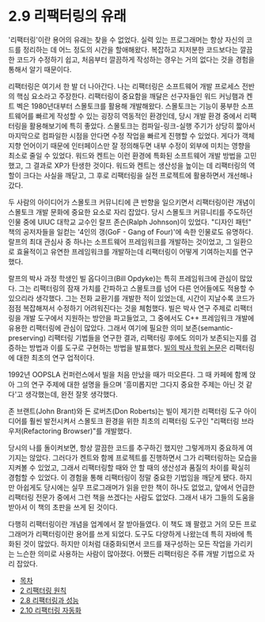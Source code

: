# 2.9 리팩터링의 유래
'리팩터링'이란 용어의 유래는 찾을 수 없었다. 실력 있는 프로그래머는 항상 자신의 코드를 정리하는 데 어느 정도의 시간을 할애해왔다. 복잡하고 지저분한 코드보다는 깔끔한 코드가 수정하기 쉽고, 처음부터 깔끔하게 작성하는 경우는 거의 없다는 것을 경험을 통해서 알기 때문이다.

리팩터링은 여기서 한 발 더 나아간다. 나는 리팩터링은 소프트웨어 개발 프로세스 전반의 핵심 요소라고 주장한다. 리팩터링이 중요함을 깨달은 선구자들인 워드 커닝햄과 켄트 벡은 1980년대부터 스몰토크를 활용해 개발해왔다. 스몰토크는 기능이 풍부한 소프트웨어를 빠르게 작성할 수 있는 굉장히 역동적인 환경인데, 당시 개발 환경 중에서 리팩터링을 활용해보기에 특히 좋았다. 스몰토크는 컴파일-링크-실행 주기가 상당히 짧아서 마지막으로 컴파일한 시점을 안다면 수정 작업을 빠르게 진행할 수 있었다. 게다가 객체 지향 언어이기 때문에 인터페이스만 잘 정의해두면 내부 수정이 외부에 미치는 영향을 최소로 줄일 수 있었다. 워드와 켄트는 이런 환경에 특화된 소프트웨어 개발 방법을 고민했고, 그 결과로 XP가 탄생한 것이다. 워드와 켄트는 생산성을 높이는 데 리팩터링의 역할이 크다는 사실을 깨닫고, 그 후로 리팩터링을 실전 프로젝트에 활용하면서 개선해나갔다.

두 사람의 아이디어가 스몰토크 커뮤니티에 큰 반향을 일으키면서 리팩터링이란 개념이 스몰토크 개발 문화에 중요한 요소로 자리 잡았다. 당시 스몰토크 커뮤니티를 주도하던 인물 중에 UIUC 대학교 교수인 랄프 존슨(Ralph Johnson)이 있었다. "디자인 패턴" 책의 공저자들을 일컫는 '4인의 갱(GoF - Gang of Four)'에 속한 인물로도 유명하다. 랄프의 최대 관심사 중 하나는 소프트웨어 프레임워크를 개발하는 것이었고, 그 일환으로 효율적이고 유연한 프레임워크를 개발하는데 리팩터링이 어떻게 기여하는지를 연구했다.

랄프의 박사 과정 학생인 빌 옵다이크(Bill Opdyke)는 특히 프레임워크에 관심이 많았다. 그는 리팩터링의 잠재 가치를 간파하고 스몰토크를 넘어 다른 언어들에도 적용할 수 있으리라 생각했다. 그는 전화 교환기를 개발한 적이 있었는데, 시간이 지날수록 코드가 점점 복잡해져서 수정하기 어려워진다는 것을 체험했다. 빌은 박사 연구 주제로 리팩터링을 개발 도구에서 지원하는 방안을 파고들었고, 그 중에서도 C++ 프레임워크 개발에 유용한 리팩터링에 관심이 많았다. 그래서 여기에 필요한 의미 보존(semantic-preserving) 리팩터링 기법들을 연구한 결과, 리팩터링 후에도 의미가 보존되는지를 검증하는 방법과 이를 도구로 구현하는 방법을 발표했다. [빌의 박사 학위 논문](http://www.laputan.org/pub/papers/opdyke-thesis.pdf)은 리팩터링에 대한 최초의 연구 업적이다.

1992년 OOPSLA 컨퍼런스에서 빌을 처음 만났을 때가 떠오른다. 그 때 카페에 함께 앉아 그의 연구 주제에 대한 설명을 들으며 '흥미롭지만 그다지 중요한 주제는 아닌 것 같다'고 생각했는데, 완전 잘못 생각했다.

존 브랜트(John Brant)와 돈 로버츠(Don Roberts)는 빌이 제기한 리팩터링 도구 아이디어를 훨씬 발전시켜서 스몰토크 환경을 위한 최초의 리팩터링 도구인 "리팩터링 브라우저(Refactoring Browser)"를 개발했다.

당시의 나를 돌이켜보면, 항상 깔끔한 코드를 추구하긴 했지만 그렇게까지 중요하게 여기지는 않았다. 그러다가 켄트와 함께 프로젝트를 진행하면서 그가 리팩터링하는 모습을 지켜볼 수 있었고, 그래서 리팩터링할 때와 안 할 때의 생산성과 품질의 차이를 확실히 경험할 수 있었다. 이 경험을 통해 리팩터링이 정말 중요한 기법임을 깨닫게 됐다. 하지만 아쉽게도 당시에는 실무 프로그래머가 읽을 만한 책이 하나도 없었고, 앞에서 언급한 리팩터링 전문가 중에서 그런 책을 쓰겠다는 사람도 없었다. 그래서 내가 그들의 도움을 받아서 이 책의 초판을 쓰게 된 것이다.

다행히 리팩터링이란 개념을 업계에서 잘 받아들였다. 이 책도 꽤 팔렸고 거의 모든 프로그래머가 리팩터링이란 용어를 쓰게 되었다. 도구도 다양하게 나왔는데 특히 자바에 특화된 것이 많았다. 하지만 이처럼 대중화되면서 코드를 재구성하는 모든 작업을 가리키는 느슨한 의미로 사용하는 사람이 많아졌다. 어쨌든 리팩터링은 주류 개발 기법으로 자리 잡았다.

- [목차](https://github.com/wonder13662/refactoring-v2/blob/writing/README.md)
- [2 리팩터링 원칙](https://github.com/wonder13662/refactoring-v2/blob/writing/chapter02)
- [2.8 리팩터링과 성능](https://github.com/wonder13662/refactoring-v2/blob/writing/chapter02/2-8.md)
- [2.10 리팩터링 자동화](https://github.com/wonder13662/refactoring-v2/blob/writing/chapter02/2-10.md)